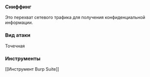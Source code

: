 
### Сниффинг
Это перехват сетевого трафика для получения конфиденциальной информации.

### Вид атаки
Точечная

### Инструменты
[[Инструмент Burp Suite]]
